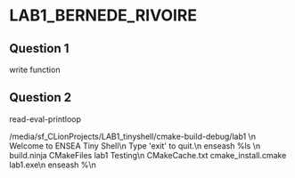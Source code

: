 # LAB1_BERNEDE_RIVOIRE

## Question 1
write function

## Question 2
read-eval-printloop

/media/sf_CLionProjects/LAB1_tinyshell/cmake-build-debug/lab1 \n
Welcome to ENSEA Tiny Shell\n
Type 'exit' to quit.\n
enseash %ls \n
build.ninja	CMakeFiles	     lab1      Testing\n
CMakeCache.txt	cmake_install.cmake  lab1.exe\n
enseash %\n



